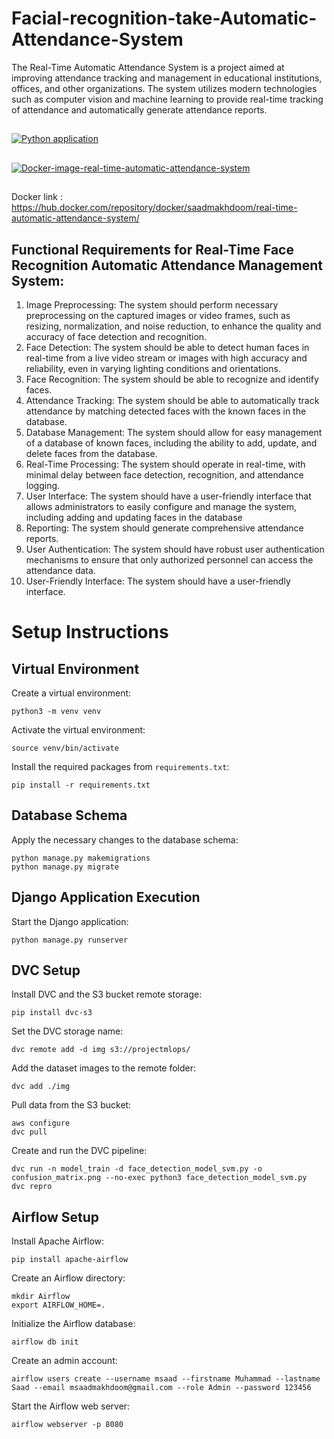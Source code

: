 # Facial-recognition-take-Automatic-Attendance-System
The Real-Time Automatic Attendance System is a project aimed at improving attendance tracking and management in educational institutions, offices, and other organizations. The system utilizes modern technologies such as computer vision and machine learning to provide real-time tracking of attendance and automatically generate attendance reports.
##
[![Python application](https://github.com/MSaadMakhdoom/Facial-recognition-take-Automatic-Attendance-System/actions/workflows/python-app.yml/badge.svg)](https://github.com/MSaadMakhdoom/Facial-recognition-take-Automatic-Attendance-System/actions/workflows/python-app.yml)
##
[![Docker-image-real-time-automatic-attendance-system](https://github.com/MSaadMakhdoom/Facial-recognition-take-Automatic-Attendance-System/actions/workflows/docker-image-app.yml/badge.svg)](https://github.com/MSaadMakhdoom/Facial-recognition-take-Automatic-Attendance-System/actions/workflows/docker-image-app.yml)
## 
Docker link : https://hub.docker.com/repository/docker/saadmakhdoom/real-time-automatic-attendance-system/
## Functional Requirements for Real-Time Face Recognition Automatic Attendance Management System:
1. Image Preprocessing: The system should perform necessary preprocessing on the
captured images or video frames, such as resizing, normalization, and noise
reduction, to enhance the quality and accuracy of face detection and recognition.
2. Face Detection: The system should be able to detect human faces in real-time from
a live video stream or images with high accuracy and reliability, even in varying
lighting conditions and orientations.
3. Face Recognition: The system should be able to recognize and identify faces.
4. Attendance Tracking: The system should be able to automatically track attendance
by matching detected faces with the known faces in the database.
5. Database Management: The system should allow for easy management of a
database of known faces, including the ability to add, update, and delete faces from
the database.
6. Real-Time Processing: The system should operate in real-time, with minimal delay
between face detection, recognition, and attendance logging.
7. User Interface: The system should have a user-friendly interface that allows
administrators to easily configure and manage the system, including adding and
updating faces in the database
8. Reporting: The system should generate comprehensive attendance reports.
9. User Authentication: The system should have robust user authentication
mechanisms to ensure that only authorized personnel can access the attendance
data.
10. User-Friendly Interface: The system should have a user-friendly interface.


# Setup Instructions

## Virtual Environment

Create a virtual environment:

```
python3 -m venv venv
```

Activate the virtual environment:

```
source venv/bin/activate
```

Install the required packages from `requirements.txt`:

```
pip install -r requirements.txt
```

## Database Schema

Apply the necessary changes to the database schema:

```
python manage.py makemigrations
python manage.py migrate
```

## Django Application Execution

Start the Django application:

```
python manage.py runserver
```

## DVC Setup

Install DVC and the S3 bucket remote storage:

```
pip install dvc-s3
```

Set the DVC storage name:

```
dvc remote add -d img s3://projectmlops/
```

Add the dataset images to the remote folder:

```
dvc add ./img
```

Pull data from the S3 bucket:

```
aws configure
dvc pull
```

Create and run the DVC pipeline:

```
dvc run -n model_train -d face_detection_model_svm.py -o confusion_matrix.png --no-exec python3 face_detection_model_svm.py
dvc repro
```

## Airflow Setup

Install Apache Airflow:

```
pip install apache-airflow
```

Create an Airflow directory:

```
mkdir Airflow
export AIRFLOW_HOME=.
```

Initialize the Airflow database:

```
airflow db init
```

Create an admin account:

```
airflow users create --username msaad --firstname Muhammad --lastname Saad --email msaadmakhdoom@gmail.com --role Admin --password 123456
```

Start the Airflow web server:

```
airflow webserver -p 8080
```
